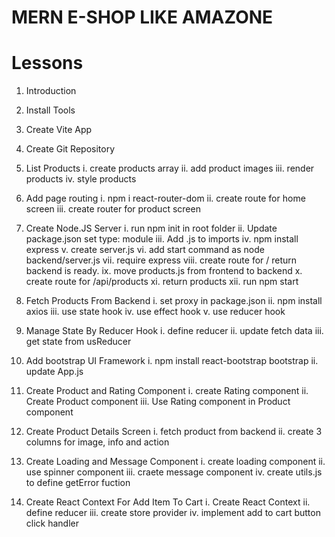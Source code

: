 # MERN E-SHOP LIKE AMAZONE

# Lessons

1.  Introduction

2.  Install Tools

3.  Create Vite App

4.  Create Git Repository

5.  List Products
        i.    create products array
        ii.   add product images
        iii.  render products
        iv.   style products

6.  Add page routing
        i.    npm i react-router-dom
        ii.   create route for home screen
        iii.  create router for product screen

7.  Create Node.JS Server
        i.    run npm init in root folder
        ii.   Update package.json set type: module
        iii.  Add .js to imports
        iv.   npm install express
        v.    create server.js
        vi.   add start command as node backend/server.js
        vii.  require express
        viii. create route for / return backend is ready.
        ix.   move products.js from frontend to backend
        x.    create route for /api/products
        xi.   return products
        xii.  run npm start

8.  Fetch Products From Backend
        i.   set proxy in package.json
        ii.  npm install axios
        iii. use state hook
        iv.  use effect hook
        v.   use reducer hook

9.  Manage State By Reducer Hook
        i.   define reducer
        ii.  update fetch data
        iii. get state from usReducer

10. Add bootstrap UI Framework
        i.   npm install react-bootstrap bootstrap
        ii.  update App.js

11. Create Product and Rating Component
        i.   create Rating component
        ii.  Create Product component
        iii. Use Rating component in Product component

12. Create Product Details Screen
        i.   fetch product from backend
        ii.  create 3 columns for image, info and action

13. Create Loading and Message Component
          i.  create loading component
         ii.  use spinner component
        iii. craete message component
         iv.  create utils.js to define getError fuction

14.  Create React Context For Add Item To Cart
         i. Create React Context
        ii. define reducer
       iii. create store provider
        iv. implement add to cart button click handler